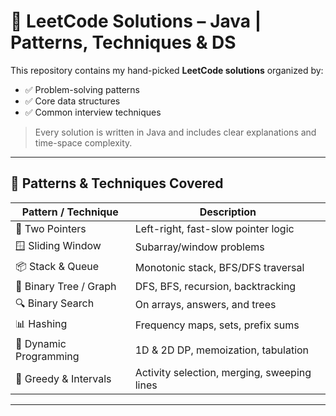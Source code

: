 # 📘 LeetCode Solutions – Java | Patterns, Techniques & DS

This repository contains my hand-picked **LeetCode solutions** organized by:
- ✅ Problem-solving patterns
- ✅ Core data structures
- ✅ Common interview techniques

> Every solution is written in Java and includes clear explanations and time-space complexity.

---

## 🧠 Patterns & Techniques Covered

| Pattern / Technique     | Description                                   |
|-------------------------|-----------------------------------------------|
| 🔁 Two Pointers          | Left-right, fast-slow pointer logic           |
| 🪟 Sliding Window        | Subarray/window problems                      |
| 📦 Stack & Queue         | Monotonic stack, BFS/DFS traversal            |
| 🌲 Binary Tree / Graph   | DFS, BFS, recursion, backtracking             |
| 🔍 Binary Search         | On arrays, answers, and trees                 |
| 📊 Hashing               | Frequency maps, sets, prefix sums             |
| 🧩 Dynamic Programming   | 1D & 2D DP, memoization, tabulation           |
| 📐 Greedy & Intervals    | Activity selection, merging, sweeping lines   |

---

